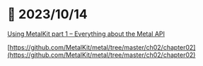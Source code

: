 # 📝 2023/10/14



[Using MetalKit part 1 – Everything about the Metal API](https://metalkit.org/2016/01/11/using-metalkit-part-1/)


[https://github.com/MetalKit/metal/tree/master/ch02/chapter02](https://github.com/MetalKit/metal/tree/master/ch02/chapter02)
